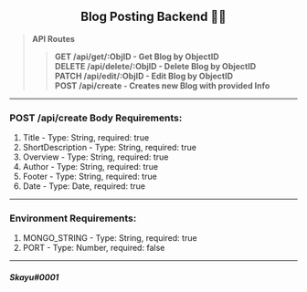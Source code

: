 ## <center>Blog Posting Backend 👨‍🎓 </center>

>**API Routes**
>> **GET /api/get/:ObjID - Get Blog by ObjectID <br>**
>> **DELETE /api/delete/:ObjID - Delete Blog by ObjectID <br>**
>> **PATCH /api/edit/:ObjID - Edit Blog by ObjectID <br>**
>> **POST /api/create - Creates new Blog with provided Info <br>**

---

### POST /api/create Body Requirements:
1. Title - Type: String, required: true
2. ShortDescription - Type: String, required: true
3. Overview - Type: String, required: true
4. Author - Type: String, required: true
5. Footer - Type: String, required: true
6. Date - Type: Date, required: true

---

### Environment Requirements:
1. MONGO_STRING - Type: String, required: true
2. PORT - Type: Number, required: false

---

###### ***Skayu#0001***